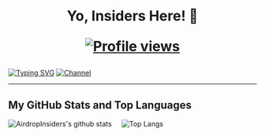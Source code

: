 <h1 align="center">Yo, Insiders Here! 👋
  <p>
<p><a href="https://github.com/widiskel"><img src="https://komarev.com/ghpvc/?username=airdropinsiders&style=for-the-badge&abbreviated=true&color=blue" alt="Profile views"/></a></p>
</h1>

[![Typing SVG](https://readme-typing-svg.demolab.com?font=Fira+Code&pause=1000&color=A13AFF&random=false&width=435&lines=Join+For+More+Updates)](https://git.io/typing-svg)
[![Channel](https://img.shields.io/badge/Airdrop_Insider_|_Join_US-5B00FF?style=for-the-badge&logo=telegram&logoColor=white)](https://t.me/AirdropInsiderID)

---

## My GitHub Stats and Top Languages
![AirdropInsiders's github stats](https://github-readme-stats.vercel.app/api?username=airdropinsiders&show_icons=true&theme=tokyonight)&nbsp;&nbsp;&nbsp;&nbsp;&nbsp;![Top Langs](https://github-readme-stats.vercel.app/api/top-langs/?username=airdropinsiders&layout=donut&theme=tokyonight&show_icons=true)

